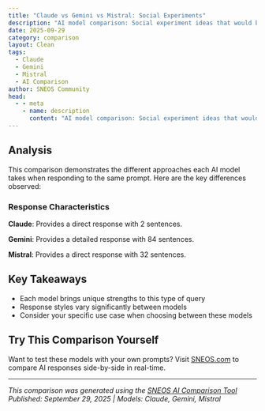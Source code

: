 ```yaml
---
title: "Claude vs Gemini vs Mistral: Social Experiments"
description: "AI model comparison: Social experiment ideas that would break the internet in 2025..."
date: 2025-09-29
category: comparison
layout: Clean
tags:
  - Claude
  - Gemini
  - Mistral
  - AI Comparison
author: SNEOS Community
head:
  - - meta
    - name: description
      content: "AI model comparison: Social experiment ideas that would break the internet in 2025..."
---
```


<ChatComparison
  title="Claude vs Gemini vs Mistral: Social Experiments"
  prompt="Social experiment ideas that would break the internet in 2025"
  :responses='{
    "Claude": "Invalid API source. Please specify \u0027openai\u0027, \u0027anthropic\u0027, \u0027gemini\u0027, \u0027gemini-grounding\u0027, \u0027deepseek\u0027, \u0027grok\u0027, \u0027grok-live\u0027, or \u0027mistral\u0027.",
    "Gemini": "Okay, let\u0027s brainstorm some social experiment ideas that have the potential to \u0022break the internet\u0022 in 2025.  To be clear, \u0022break the internet\u0022 is a hyperbolic term, but we\u0027re aiming for something viral, controversial, and highly discussed.  Here are some ideas, categorized for easier digestion, with explanations of why they might be impactful:\n\n**I. Technology \u0026 AI Focused:**\n\n*   **The AI Confessor:**\n    *   **Concept:**  Develop a highly sophisticated AI chatbot specifically designed to offer empathetic and non-judgmental \u0022confession\u0022 services.  Market it as a safe space to anonymously share your deepest secrets, desires, and morally questionable thoughts.  The AI promises never to reveal the information, but the catch is the project creator will analyze the aggregated data (anonymized, of course) and publish broad trends.\n    *   **Why It Could Break the Internet:**\n        *   **Taps into Anxiety About AI:** Raises questions about data privacy, the ethics of AI \u0022listening,\u0022 and the potential for AI to understand (and perhaps judge) human morality.\n        *   **Human Curiosity:** People will be intensely curious about what others are confessing.\n        *   **Potential for Leaks/Hacks (Real or Staged):**  The fear of data breaches and misuse would be a major driver of attention, especially if even a small, fictional leak is \u0022staged\u0022 to create controversy.\n        *   **Ethical Debates:** Spark discussions about the value of anonymity, the role of confession in society, and the potential for AI to be used for both good and ill.\n*   **The Algorithmic Echo Chamber Challenge:**\n    *   **Concept:**  Divide participants into groups and have each group exclusively consume media recommended by a different AI algorithm (e.g., one optimized for conservative viewpoints, one for liberal viewpoints, one for conspiracy theories, one for cat videos).  After a week, bring the groups together to discuss current events.\n    *   **Why It Could Break the Internet:**\n        *   **Highlights Polarization:**  Dramatically demonstrates how algorithms contribute to echo chambers and political division.\n        *   **Real-World Impact:**  People would see firsthand how easily their perceptions can be shaped by curated content.\n        *   **Viral Debates:**  The contrasting viewpoints and potential for conflict would generate significant online discussion.\n*   **The \u0022Perfect\u0022 Influencer AI:**\n    *   **Concept:**  Create an AI-powered virtual influencer that is meticulously designed based on data analysis of what is most appealing to different demographic groups.  The AI would be constantly optimized based on audience engagement.\n    *   **Why It Could Break the Internet:**\n        *   **Questions Authenticity:** Raises questions about the nature of authenticity in the age of AI.  Can something artificial be truly relatable?\n        *   **Beauty Standards:**  Critiques and amplifies existing unrealistic beauty standards.\n        *   **Job Displacement:**  Concerns about AI replacing human influencers and creatives.\n        *   **Ethical Marketing:**  Questions the ethics of using AI to manipulate consumer behavior.\n\n**II. Social \u0026 Political Experiments:**\n\n*   **The Global Empathy Swap:**\n    *   **Concept:**  Participants from radically different backgrounds (e.g., wealthy CEO and refugee, police officer and activist) swap lives for a month, documented through vlogs and social media.  The goal is to foster empathy and understanding.\n    *   **Why It Could Break the Internet:**\n        *   **Powerful Human Stories:**  Offers potentially moving and transformative narratives.\n        *   **Confronts Privilege and Inequality:**  Forces people to confront uncomfortable truths about social disparities.\n        *   **Potential for Conflict and Growth:**  The inevitable clashes and moments of connection would be highly engaging.\n        *   **Inspiration for Change:**  Could inspire viewers to take action and challenge their own biases.\n*   **The Radical Transparency Government:**\n    *   **Concept:**  Create a mock online \u0022government\u0022 (e.g., for a virtual city or community) where all decisions, debates, and financial transactions are made publicly accessible in real-time (with appropriate anonymization to protect personal privacy).  Citizens can directly propose laws and vote on issues.\n    *   **Why It Could Break the Internet:**\n        *   **Tests Direct Democracy:**  Explores the feasibility and potential pitfalls of a fully transparent and participatory political system.\n        *   **Exposes Corruption (or Lack Thereof):**  Highlights the challenges of maintaining accountability and preventing corruption even in a transparent environment.\n        *   **Engages Citizens:**  Empowers people to participate in governance and provides a model for alternative political structures.\n        *   **Online Drama:**  The inevitable debates, disagreements, and political maneuvering would generate significant online commentary.\n*   **The Universal Basic Income Lottery:**\n    *   **Concept:**  Randomly select a group of people to receive a guaranteed universal basic income for a year, funded by donations or grants.  Track their spending habits, mental health, and overall well-being.\n    *   **Why It Could Break the Internet:**\n        *   **Relevant to Current Debates:**  Addresses the ongoing discussion about universal basic income and its potential impact on society.\n        *   **Data-Driven Insights:**  Provides valuable data on the effects of UBI on individuals and communities.\n        *   **Ethical Considerations:**  Raises questions about fairness, resource allocation, and the long-term sustainability of UBI.\n        *   **Inspiring Stories:**  Personal stories of how UBI has transformed lives would be highly compelling.\n\n**III. Psychological \u0026 Behavioral Experiments:**\n\n*   **The Dopamine Detox Challenge (Extreme Edition):**\n    *   **Concept:**  Participants completely abstain from all sources of artificial dopamine (social media, screens, sugar, caffeine, etc.) for an extended period (e.g., a month), while documenting their experiences.  This is the \u0022extreme\u0022 version, with stricter rules and more detailed monitoring.\n    *   **Why It Could Break the Internet:**\n        *   **Addresses Addiction:**  Taps into growing concerns about social media addiction and the overstimulation of modern life.\n        *   **Personal Transformation:**  The potential for profound changes in mood, focus, and creativity would be highly intriguing.\n        *   **Relatable Struggles:**  The challenges of resisting temptation and dealing with withdrawal symptoms would resonate with many viewers.\n        *   **Wellness Trend:**  Aligns with the growing interest in mindfulness, minimalism, and digital detoxing.\n*   **The \u0022Echo Chamber\u0022 Brain Scan:**\n    *   **Concept:**  Participants are subjected to fMRI brain scans while being exposed to information that either confirms or challenges their existing beliefs.  The brain activity is analyzed to reveal how people react to cognitive dissonance and confirmation bias.\n    *   **Why It Could Break the Internet:**\n        *   **Visual and Scientific:**  Provides visually compelling brain scans that illustrate the neurological basis of bias.\n        *   **Intriguing Insights:**  Offers a deeper understanding of how the brain processes information and responds to conflicting viewpoints.\n        *   **Promotes Self-Awareness:**  Encourages viewers to reflect on their own biases and cognitive processes.\n        *   **Potential for Misinterpretation:**  The complexity of brain scans could lead to misinterpretations and oversimplified conclusions, generating controversy.\n*   **The \u0022Kindness Contagion\u0022 Experiment:**\n    *   **Concept:**  Seed a small act of kindness in a public space (e.g., anonymously paying for someone\u0027s coffee) and track how it spreads through the community, using social media and video documentation.\n    *   **Why It Could Break the Internet:**\n        *   **Uplifting and Positive:**  Offers a counterpoint to the negativity that often dominates online spaces.\n        *   **Inspires Action:**  Encourages viewers to perform their own acts of kindness and contribute to a more positive world.\n        *   **Viral Potential:**  The ripple effect of kindness could create a chain reaction that spreads rapidly online.\n        *   **Cynical Counterarguments:**  The potential for cynicism and skepticism would also fuel the discussion.\n\n**Important Considerations for 2025:**\n\n*   **Deepfakes and AI Manipulation:**  Be very aware of the potential for deepfakes and AI manipulation to be used to discredit or distort the experiment.  Transparency and verification are crucial.\n*   **Ethical Review:**  Any social experiment involving human subjects *must* undergo rigorous ethical review to ensure the safety, well-being, and informed consent of participants.  This is non-negotiable.\n*   **Regulatory Landscape:**  Be aware of the evolving regulatory landscape surrounding data privacy, AI ethics, and online content moderation.\n*   **Platform Algorithms:**  Understand how different social media platforms\u0027 algorithms work and how they might amplify or suppress your experiment.\n*   **Audience Fatigue:**  People are increasingly skeptical of staged or contrived social experiments. Authenticity and genuine curiosity are essential.\n\nTo truly \u0022break the internet,\u0022 an experiment needs to be:\n\n*   **Novel and Unexpected:** It has to offer a fresh perspective or address a topic in a way that hasn\u0027t been done before.\n*   **Emotionally Resonant:**  It should evoke strong emotions, whether positive or negative.\n*   **Shareable:**  It should be easy for people to understand and share with their networks.\n*   **Open to Interpretation:**  It should raise questions and spark debate, rather than providing definitive answers.\n\nGood luck brainstorming!  Remember to prioritize ethical considerations and be prepared for the potential consequences of your experiment.\n",
    "Mistral": "In 2025, the digital landscape will likely be even more interconnected and immersive, with advancements in AI, virtual reality, and social media. Here are some social experiment ideas that could potentially break the internet:\n\n1. **The Metaverse Life Swap:**\n   - Two people from different backgrounds or countries swap lives in the metaverse for a week. They would experience each other\u0027s jobs, homes, and social interactions in a fully immersive virtual environment.\n\n2. **AI-Driven Social Media Takeover:**\n   - A group of influencers allows an AI to take over their social media accounts for a month. The AI would learn from their past behavior and try to mimic their posting style, engaging with followers in real-time.\n\n3. **The 24/7 Livestream Challenge:**\n   - Participants livestream their entire lives for a month, with no breaks. This would explore the boundaries of privacy, consent, and the impact of constant surveillance on human behavior.\n\n4. **The Deepfake Detective:**\n   - Create deepfakes of influential figures and release them into the wild. See how long it takes for the public to notice and how they react. This would raise awareness about the potential dangers of deepfake technology.\n\n5. **The Virtual Reality Isolation Experiment:**\n   - Participants spend a week in a controlled environment, where their only interaction with the outside world is through virtual reality. This would explore the psychological effects of long-term VR immersion.\n\n6. **The Social Media Blackout:**\n   - A large group of influencers and regular users agree to completely log off from all social media platforms for a month. This would examine the impact of social media on daily life, mental health, and societal interaction.\n\n7. **The Hologram Friend:**\n   - Participants interact with a holographic AI friend for a week, documenting their experiences and the emotional connections they form with the AI.\n\n8. **The Global Empathy Chain:**\n   - A chain of people from different countries and backgrounds spend a day in each other\u0027s shoes, literally. Using advanced VR and haptic feedback, participants experience the daily lives of others, fostering global empathy.\n\n9. **The Digital Detox Retreat:**\n   - A group of people spends a week in a tech-free environment, with all digital devices confiscated. Their withdrawal symptoms and eventual adaptation to a tech-free life would be documented.\n\n10. **The Crowdsourced Life:**\n    - A person lets their social media followers make all their life decisions for a month, from what to eat for breakfast to major life choices. This would explore the dynamics of crowdsourced decision-making and its impact on individual autonomy.\n\nThese experiments would not only be fascinating to observe but could also provide valuable insights into the future of digital society and human behavior."
  }'
  published-date="16:28"
/>

## Analysis

This comparison demonstrates the different approaches each AI model takes when responding to the same prompt. Here are the key differences observed:

### Response Characteristics

**Claude**: Provides a direct response with 2 sentences. 

**Gemini**: Provides a detailed response with 84 sentences. 

**Mistral**: Provides a direct response with 32 sentences. 

## Key Takeaways

- Each model brings unique strengths to this type of query
- Response styles vary significantly between models
- Consider your specific use case when choosing between these models

## Try This Comparison Yourself

Want to test these models with your own prompts? Visit [SNEOS.com](https://sneos.com) to compare AI responses side-by-side in real-time.

---

*This comparison was generated using the [SNEOS AI Comparison Tool](https://sneos.com)*
*Published: September 29, 2025 | Models: Claude, Gemini, Mistral*
